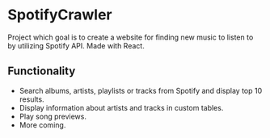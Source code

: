 # SpotifyCrawler

Project which goal is to create a website for finding new music to listen to by utilizing Spotify API. Made with React.

## Functionality

- Search albums, artists, playlists or tracks from Spotify and display top 10 results.
- Display information about artists and tracks in custom tables.
- Play song previews.
- More coming.
